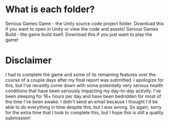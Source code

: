 # What is each folder?
Serious Games Game - the Unity source code project folder. Download this if you want to open in Unity or view the code and assets!
Serious Games Build - the game build itself. Download this if you just want to play the game!

# Disclaimer
I had to complete the game and some of its remaining features over the course of a couple days after my final report was submitted.
I apologize for this, but I've recently come down with some potentially very serious health conditions that have been seriously
impacting my day-to-day activity. I've been sleeping for 16+ hours per day and have been bedridden for most of the time I've
been awake. I didn't send an email because I thought I'd be able to do everything in time despite this, but I was wrong.
So again, sorry for the extra time that I took to complete this, but I hope this is still a quality submission!